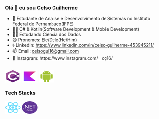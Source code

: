 ### Olá 👋 eu sou Celso Guilherme
- 🏢 Estudante de Analise e Desenvolvimento de Sistemas no Instituto Federal de Pernambuco(IFPE)
- 🧑‍💻 C# & Kotlin(Software Development & Mobile Development)
- 🧑‍💻 Estudando Ciência dos Dados
- 😄 Pronomes: Ele/Dele(He/Him)
- 🌀 LinkedIn: https://www.linkedin.com/in/celso-guilherme-453945211/
- 📫 Email: celsogui16@gmail.com
- 📱 Instagram: https://www.instagram.com/__cg16/

  
<div style="display: inline_block"><br>
  <img align="center" alt="Csharp" height="40" width="50" src="https://raw.githubusercontent.com/devicons/devicon/master/icons/csharp/csharp-original.svg">
  <img align="center" alt="Kotlin" height="40" width="50" src="https://raw.githubusercontent.com/devicons/devicon/master/icons/kotlin/kotlin-original.svg">
  <img align="center" alt="Android" height="40" width="50" src="https://raw.githubusercontent.com/devicons/devicon/master/icons/android/android-original.svg">
</div>

### Tech Stacks
<div style="display: inline_block">
<img align="center" alt="Android" height="40" width="50" src="https://raw.githubusercontent.com/devicons/devicon/master/icons/react/react-original.svg">
<img align="center" alt="Android" height="40" width="50" src="https://raw.githubusercontent.com/devicons/devicon/master/icons/dotnetcore/dotnetcore-original.svg">
</div>

